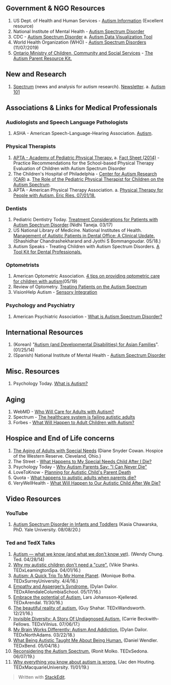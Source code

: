 ## Government & NGO Resources
1. US Dept. of Health and Human Services - [Autism Information](https://www.hhs.gov/programs/topic-sites/autism/index.html) (Excellent resource)
2. National Institute of Mental Health - [Autism Spectrum Disorder](https://www.nimh.nih.gov/health/publications/autism-spectrum-disorder/index.shtml)
3. CDC - [Autism Spectrum Disorder](https://www.cdc.gov/ncbddd/autism/index.html)
	a. [Autism Data Visualization Tool](https://www.cdc.gov/ncbddd/autism/data/index.html)
4. World Health Organization (WHO) - [Autism Spectrum Disorders](https://www.who.int/news-room/fact-sheets/detail/autism-spectrum-disorders) (11/07/2019)
5. [Ontario Ministry of Children, Community and Social Services](http://www.children.gov.on.ca/) - [The Autism Parent Resource Kit.](http://www.children.gov.on.ca/htdocs/English/documents/specialneeds/autism/aprk/Autism_Parenting_Kit_English.pdf)

## New and Research
1. [Spectrum](https://www.spectrumnews.org/) (news and analysis for autism research).  [Newsletter](https://www.spectrumnews.org/newsletter/). 
	a. [Autism 101](https://www.spectrumnews.org/features/special-reports/autism-101/)

## Associations & Links for Medical Professionals

### Audiologists and Speech Language Pathologists
1. ASHA - American Speech-Language-Hearing Association. [Autism](https://www.asha.org/public/speech/disorders/autism/).

### Physical Therapists
 1. [APTA - Academy of Pediatric Physical Therapy.](https://pediatricapta.org/search/index.cfm#?cludoquery=autism&cludopage=1&cludorefurl=https://pediatricapta.org/&cludorefpt=APTA%20Pediatrics) 
	 a. [Fact Sheet (2014)](https://pediatricapta.org/includes/fact-sheets/pdfs/14%20Prac%20Rec%20for%20Schools%20for%20Eval%20of%20Autism.pdf) - Practice Recommendations for the School-based Physical Therapy Evaluation of Children with Autism Spectrum Disorder
2. The Children's Hospital of Philadelphia -  [Center for Autism Research (CAR)](https://www.carautismroadmap.org/) 
	a. [The Role of the Pediatric Physical Therapist for Children on the Autism Spectrum](https://www.carautismroadmap.org/the-role-of-the-pediatric-physical-therapist-for-children-with-autism-spectrum-disorder/).
3. APTA - American Physical Therapy Association. 
	a. [Physical Therapy for People with Autism. Eric Ries. 07/01/18.]([https://www.apta.org/apta-magazine/2018/07/01/physical-therapy-for-people-with-autism](https://www.apta.org/apta-magazine/2018/07/01/physical-therapy-for-people-with-autism)) 

### Dentists
1. Pediatric Dentistry Today. [Treatment Considerations for Patients with Autism Spectrum Disorder](http://www.pediatricdentistrytoday.org/assets/3/23/Residents_Corner1.PDF).(Nidhi Taneja. 03/17) 
2. US National Library of Medicine. National Institutes of Health. [Management of Autistic Patients in Dental Office: A Clinical Update. ](https://www.ncbi.nlm.nih.gov/pmc/articles/PMC6102426/) (Shashidhar Chandrashekharand and Jyothi S Bommangoudar. 05/18.)
3. Autism Speaks - Treating Children with Autism Spectrum Disorders.  [A Tool Kit for Dental Professionals.](https://www.autismspeaks.org/sites/default/files/2018-08/Dental%20Professionals%20Tool%20Kit.pdf)

### Optometrists
1. American Optometric Association. [4 tips on providing optometric care for children with autism](https://www.aoa.org/news/clinical-eye-care/tips-on-providing-optometric-care-for-children-with-autism)(05/19)
2. Review of Optometry. [Treating Patients on the Autism Spectrum](https://www.reviewofoptometry.com/article/treating-patients-on-the-autism-spectrum)
3. VisionHelp Autism - [Sensory Integration](https://visionhelp.com/category/autism-sensory-integration/)

### Psychology and Psychiatry
1. American Psychiatric Association - [What is Autism Spectrum Disorder?](https://www.psychiatry.org/patients-families/autism/what-is-autism-spectrum-disorder)


## International Resources
1. (Korean) "[Autism (and Developmental Disabilities) for Asian Families](https://www.youtube.com/watch?v=_OUoMGB2Ut8)". (01/25/14)
2. (Spanish) National Institute of Mental Health - [Autism Spectrum Disorder](https://www.nimh.nih.gov/health/publications/espanol/trastornos-del-espectro-autista/index.shtml) 

## Misc. Resources
1. Psychology Today.  [What is Autism?](https://www.psychologytoday.com/us/basics/autism)

## Aging
1. WebMD - [Who Will Care for Adults with Autism?](https://www.webmd.com/brain/autism/news/20130823/who-will-care-for-children-with-autism-when-theyre-adults)
2. Spectrum - [The healthcare system is failing autistic adults](https://www.spectrumnews.org/features/deep-dive/healthcare-system-failing-autistic-adults/)
3. Forbes - [What Will Happen to Adult Children with Autism?](https://www.forbes.com/sites/nextavenue/2016/07/22/what-will-happen-to-adult-children-with-autism/#116d4ca21a92)

## Hospice and End of Life concerns
1. [The Aging of Adults with Special Needs](https://www.hospicewr.org/western-reserve-carelink/Pages/The-Aging-of-Adults-with-Special-Needs.aspx) (Diane Snyder Cowan. Hospice of the Western Reserve. Cleveland, Ohio.)
2. The Street - [What Happens to My Special Needs Child After I Die?](https://www.thestreet.com/personal-finance/what-happens-to-my-special-needs-child-after-i-die-13837726)
3. Psychology Today - [Why Autism Parents Say: "I Can Never Die"](https://www.psychologytoday.com/us/blog/all-families-are-not-alike/201904/why-autism-parents-say-i-can-never-die)
4. LoveToKnow - [Planning for Autistic Child's Parent Death](https://autism.lovetoknow.com/Death_of_Parent_of_Autistic_Child)
5. Quota - [What happens to autistic adults when parents die?](https://www.quora.com/What-happens-to-autistic-adults-when-parents-die) 
6. VeryWellHealth - [What Will Happen to Our Autistic Child After We Die?](https://www.verywellhealth.com/autistic-child-parent-death-259909)
 


## Video Resources

### YouTube

 1. [Autism Spectrum Disorder in Infants and Toddlers](https://www.youtube.com/watch?v=_nOgfA5Buv0) (Kasia Chawarska, PhD. Yale University. 08/08/20.)

### Ted and TedX Talks
1. [Autism — what we know (and what we don't know yet)](https://www.youtube.com/watch?v=wKlMcLTqRLs). (Wendy Chung. Ted. 04/28/14)
2. [Why my autistic children don't need a "cure".](https://www.youtube.com/watch?v=Xts1F-PoUNA) (Vikie Shanks. TEDxLeamingtonSpa. 04/01/16.)
3. [Autism: A Quick Trip To My Home Planet](https://www.youtube.com/watch?v=NCAErePScO0). (Monique Botha. TEDxSurreyUniversity. 4/4/16.)
4. [Empathy and Asperger’s Syndrome.](https://www.youtube.com/watch?v=TajItoz3ftI) (Dylan Dailor. TEDxAllendaleColumbiaSchool. 05/17/16.)
5. [Embrace the potential of Autism.](https://www.youtube.com/watch?v=PcQwHHbjZ0A) Lars Johansson-Kjellerød. TEDxArendal. 11/30/16.)
6. [The beautiful reality of autism.](https://www.youtube.com/watch?v=S8Nb2FDmQo4) (Guy Shahar. TEDxWandsworth. 12/21/16.)
7. [Invisible Diversity: A Story Of Undiagnosed Autism.](https://www.youtube.com/watch?v=cF2dhWWUyQ4) (Carrie Beckwith-Fellows. TEDxVilnius. 07/06/17.)
8. [My Brain Works Differently: Autism And Addiction.](https://www.youtube.com/watch?v=FU5nUEfCDdI) (Dylan Dailor. TEDxNorthAdams. 03/22/18.) 
9. [What Being Autistic Taught Me About Being Human.](https://www.youtube.com/watch?v=KeMW2Asu8vg) (Daniel Wendler. TEDxBend. 05/04/18.)
10. [Reconsidering the Autism Spectrum.](https://www.youtube.com/watch?v=2v33Hm3WswY) (Ronit Molko. TEDxSedona. 06/07/19.)
11. [Why everything you know about autism is wrong.](https://www.youtube.com/watch?v=A1AUdaH-EPM) (Jac den Houting. TEDxMacquarieUniversity. 11/01/19.)


> Written with [StackEdit](https://stackedit.io/).
